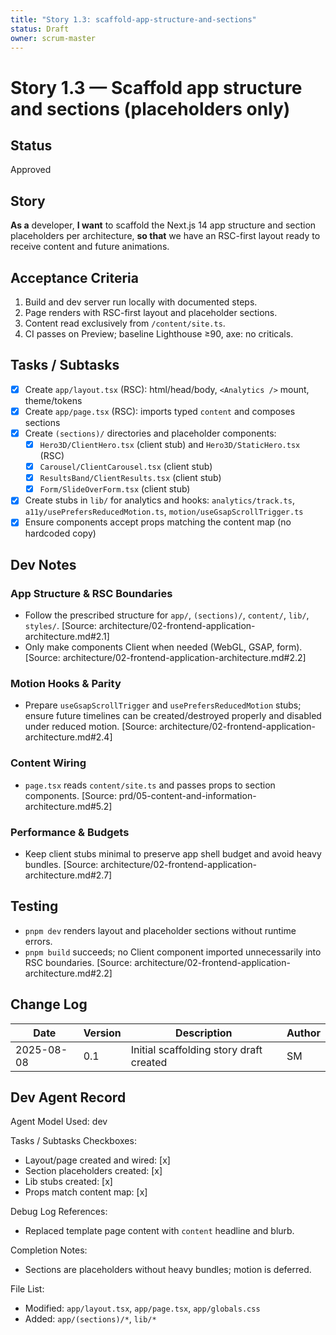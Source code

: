 ```yaml
---
title: "Story 1.3: scaffold-app-structure-and-sections"
status: Draft
owner: scrum-master
---
```


# Story 1.3 — Scaffold app structure and sections (placeholders only)

## Status
Approved

## Story
**As a** developer,
**I want** to scaffold the Next.js 14 app structure and section placeholders per architecture,
**so that** we have an RSC-first layout ready to receive content and future animations.

## Acceptance Criteria
1. Build and dev server run locally with documented steps.
2. Page renders with RSC-first layout and placeholder sections.
3. Content read exclusively from `/content/site.ts`.
4. CI passes on Preview; baseline Lighthouse ≥90, axe: no criticals.

## Tasks / Subtasks
- [x] Create `app/layout.tsx` (RSC): html/head/body, `<Analytics />` mount, theme/tokens
- [x] Create `app/page.tsx` (RSC): imports typed `content` and composes sections
- [x] Create `(sections)/` directories and placeholder components:
  - [x] `Hero3D/ClientHero.tsx` (client stub) and `Hero3D/StaticHero.tsx` (RSC)
  - [x] `Carousel/ClientCarousel.tsx` (client stub)
  - [x] `ResultsBand/ClientResults.tsx` (client stub)
  - [x] `Form/SlideOverForm.tsx` (client stub)
- [x] Create stubs in `lib/` for analytics and hooks: `analytics/track.ts`, `a11y/usePrefersReducedMotion.ts`, `motion/useGsapScrollTrigger.ts`
- [x] Ensure components accept props matching the content map (no hardcoded copy)

## Dev Notes

### App Structure & RSC Boundaries
- Follow the prescribed structure for `app/`, `(sections)/`, `content/`, `lib/`, `styles/`. [Source: architecture/02-frontend-application-architecture.md#2.1]
- Only make components Client when needed (WebGL, GSAP, form). [Source: architecture/02-frontend-application-architecture.md#2.2]

### Motion Hooks & Parity
- Prepare `useGsapScrollTrigger` and `usePrefersReducedMotion` stubs; ensure future timelines can be created/destroyed properly and disabled under reduced motion. [Source: architecture/02-frontend-application-architecture.md#2.4]

### Content Wiring
- `page.tsx` reads `content/site.ts` and passes props to section components. [Source: prd/05-content-and-information-architecture.md#5.2]

### Performance & Budgets
- Keep client stubs minimal to preserve app shell budget and avoid heavy bundles. [Source: architecture/02-frontend-application-architecture.md#2.7]

## Testing
- `pnpm dev` renders layout and placeholder sections without runtime errors.
- `pnpm build` succeeds; no Client component imported unnecessarily into RSC boundaries. [Source: architecture/02-frontend-application-architecture.md#2.2]

## Change Log
| Date       | Version | Description                                      | Author |
|------------|---------|--------------------------------------------------|--------|
| 2025-08-08 | 0.1     | Initial scaffolding story draft created          | SM     |

## Dev Agent Record
Agent Model Used: dev

Tasks / Subtasks Checkboxes:
- Layout/page created and wired: [x]
- Section placeholders created: [x]
- Lib stubs created: [x]
- Props match content map: [x]

Debug Log References:
- Replaced template page content with `content` headline and blurb.

Completion Notes:
- Sections are placeholders without heavy bundles; motion is deferred.

File List:
- Modified: `app/layout.tsx`, `app/page.tsx`, `app/globals.css`
- Added: `app/(sections)/*`, `lib/*`


